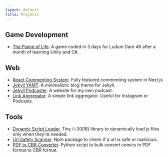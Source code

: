 ```yaml
---
layout: default
title: Projects
---
```

## Game Development
* [The Flame of Life](https://github.com/PandaSekh/LudumDare_46). A game coded in 3 days for Ludum Dare 46 after a month of learning Unity and C#.

## Web
* [React Commenting System](https://github.com/PandaSekh/React-Commenting-System). Fully featured commenting system in Next.js
* [Jekyll YAMT](https://github.com/PandaSekh/Jekyll-YAMT). A minimalistic blog theme for Jekyll.
* [Jekyll Podcaster](https://github.com/PandaSekh/Jekyll-Podcaster). A website for my own podcast.
* [Link Aggregator](https://github.com/PandaSekh/Link-Aggregator). A simple link aggregator. Useful for Instagram or Podcasts.

## Tools
* [Dynamic Script Loader](https://github.com/PandaSekh/Dynamic-Script-Loader). Tiny (~300B) library to dynamically load js files only when they're needed.
* [Url Safety Scanner](https://github.com/PandaSekh/Url-Safety-Scanner). Npm package to check if a url is safe or malicious.
* [PDF to CBR Converter](https://github.com/PandaSekh/Bulk-PDFtoCBR). Python script to bulk convert comics in PDF format to CBR format.
